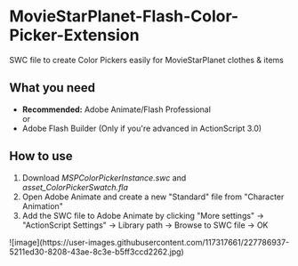 # MovieStarPlanet-Flash-Color-Picker-Extension
SWC file to create Color Pickers easily for MovieStarPlanet clothes & items

## What you need
<ul>
<li> <b>Recommended:</b> Adobe Animate/Flash Professional</li>
or
<li> Adobe Flash Builder (Only if you're advanced in ActionScript 3.0)</li>
</ul>

## How to use
<ol>
<li>Download <i>MSPColorPickerInstance.swc</i> and <i>asset_ColorPickerSwatch.fla</i></li>
<li>Open Adobe Animate and create a new "Standard" file from "Character Animation"</li>
<li>Add the SWC file to Adobe Animate by clicking "More settings" -> "ActionScript Settings" -> Library path -> Browse to SWC file -> OK</li>

</ol>
![image](https://user-images.githubusercontent.com/117317661/227786937-5211ed30-8208-43ae-8c3e-b5ff3ccd2262.jpg)
